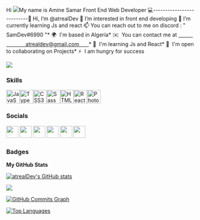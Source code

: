 Hi ![](https://user-images.githubusercontent.com/18350557/176309783-0785949b-9127-417c-8b55-ab5a4333674e.gif)My name is Amine Samar Front End Web Developer 💻--------------------------👋 Hi, I’m @atrealDev 👀 I’m interested in front end developing 🌱 I’m currently learning Js and react 📫 You can reach out to me on discord : " SamDev#6990 "* 🌍  I'm based in Algeria* ✉️  You can contact me at [ㅤㅤㅤㅤㅤㅤㅤatrealdev@gmail.comㅤㅤ](mailto:ㅤㅤㅤㅤㅤㅤㅤatrealdev@gmail.comㅤㅤ)* 🧠  I'm learning Js and React* 🤝  I'm open to collaborating on Projects* ⚡  I am hungry for success

<a href="https://www.github.com/atrealDev" target="_blank" rel="noreferrer"><img
src="https://img.shields.io/github/followers/atrealDev?logo=github&style=for-the-badge&color=ec4899&labelColor=1c1917" /></a>

### Skills


<p align="left">
<a href="https://developer.mozilla.org/en-US/docs/Web/JavaScript" target="_blank" rel="noreferrer"><img src="https://raw.githubusercontent.com/danielcranney/readme-generator/main/public/icons/skills/javascript-colored.svg" width="36" height="36" alt="JavaScript" /></a><a href="https://www.typescriptlang.org/" target="_blank" rel="noreferrer"><img src="https://raw.githubusercontent.com/danielcranney/readme-generator/main/public/icons/skills/typescript-colored.svg" width="36" height="36" alt="TypeScript" /></a><a href="https://www.w3.org/TR/CSS/#css" target="_blank" rel="noreferrer"><img src="https://raw.githubusercontent.com/danielcranney/readme-generator/main/public/icons/skills/css3-colored.svg" width="36" height="36" alt="CSS3" /></a><a href="https://sass-lang.com/" target="_blank" rel="noreferrer"><img src="https://raw.githubusercontent.com/danielcranney/readme-generator/main/public/icons/skills/sass-colored.svg" width="36" height="36" alt="Sass" /></a><a href="https://developer.mozilla.org/en-US/docs/Glossary/HTML5" target="_blank" rel="noreferrer"><img src="https://raw.githubusercontent.com/danielcranney/readme-generator/main/public/icons/skills/html5-colored.svg" width="36" height="36" alt="HTML5" /></a><a href="https://reactjs.org/" target="_blank" rel="noreferrer"><img src="https://raw.githubusercontent.com/danielcranney/readme-generator/main/public/icons/skills/react-colored.svg" width="36" height="36" alt="React" /></a><a href="https://www.adobe.com/uk/products/photoshop.html" target="_blank" rel="noreferrer"><img src="https://raw.githubusercontent.com/danielcranney/readme-generator/main/public/icons/skills/photoshop-colored.svg" width="36" height="36" alt="Photoshop" /></a></p>

### Socials<p align="left"> <a href="https://discord.com/users/SamDev#6990" target="_blank" rel="noreferrer"><img src="https://raw.githubusercontent.com/danielcranney/readme-generator/main/public/icons/socials/discord.svg" width="32" height="32" /></a> <a href="https://www.github.com/atrealDev" target="_blank" rel="noreferrer"><img src="https://raw.githubusercontent.com/danielcranney/readme-generator/main/public/icons/socials/github.svg" width="32" height="32" /></a> <a href="http://www.instagram.com/_.wadoud._/?hl=fr" target="_blank" rel="noreferrer"><img src="https://raw.githubusercontent.com/danielcranney/readme-generator/main/public/icons/socials/instagram.svg" width="32" height="32" /></a> <a href="https://www.linkedin.com/in/amine-samar-3420b823b/" target="_blank" rel="noreferrer"><img src="https://raw.githubusercontent.com/danielcranney/readme-generator/main/public/icons/socials/linkedin.svg" width="32" height="32" /></a> <a href="https://www.stackoverflow.com/users/18947250/amine-samar" target="_blank" rel="noreferrer"><img src="https://raw.githubusercontent.com/danielcranney/readme-generator/main/public/icons/socials/stackoverflow.svg" width="32" height="32" /></a> <a href="https://www.twitter.com/Dev_wsam" target="_blank" rel="noreferrer"><img src="https://raw.githubusercontent.com/danielcranney/readme-generator/main/public/icons/socials/twitter.svg" width="32" height="32" /></a></p>

### Badges

<b>My GitHub Stats</b>

<a href="http://www.github.com/atrealDev"><img src="https://github-readme-stats.vercel.app/api?username=atrealDev&show_icons=true&hide=&count_private=true&title_color=0891b2&text_color=ffffff&icon_color=ec4899&bg_color=1c1917&hide_border=true&show_icons=true" alt="atrealDev's GitHub stats" /></a>

<a href="http://www.github.com/atrealDev"><img src="https://github-readme-streak-stats.herokuapp.com/?user=atrealDev&stroke=ffffff&background=1c1917&ring=0891b2&fire=0891b2&currStreakNum=ffffff&currStreakLabel=0891b2&sideNums=ffffff&sideLabels=ffffff&dates=ffffff&hide_border=true" /></a>

<a href="http://www.github.com/atrealDev"><img src="https://activity-graph.herokuapp.com/graph?username=atrealDev&bg_color=1c1917&color=ffffff&line=ec4899&point=ffffff&area_color=1c1917&area=true&hide_border=true&custom_title=GitHub%20Commits%20Graph" alt="GitHub Commits Graph" /></a>

<a href="https://github.com/atrealDev" align="left"><img src="https://github-readme-stats.vercel.app/api/top-langs/?username=atrealDev&langs_count=10&title_color=0891b2&text_color=ffffff&icon_color=ec4899&bg_color=1c1917&hide_border=true&locale=en&custom_title=Top%20%Languages" alt="Top Languages" /></a>
